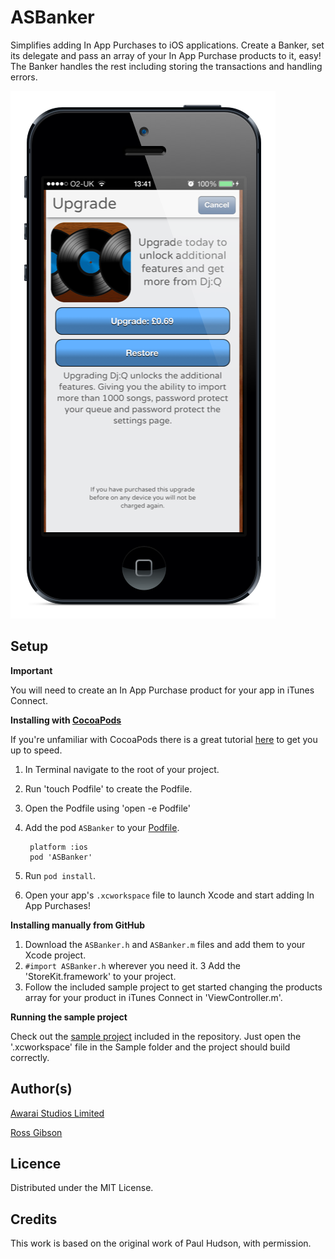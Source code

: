 ASBanker
========

Simplifies adding In App Purchases to iOS applications. Create a Banker, set its delegate and pass an array of your In App Purchase products to it, easy! The Banker handles the rest including storing the transactions and handling errors. 

![Alt text](/screenshot.png "ASBanker")

Setup
-----

**Important**

You will need to create an In App Purchase product for your app in iTunes Connect.

**Installing with [CocoaPods](http://cocoapods.org)**

If you're unfamiliar with CocoaPods there is a great tutorial [here](http://www.raywenderlich.com/12139/introduction-to-cocoapods) to get you up to speed.

1. In Terminal navigate to the root of your project.
2. Run 'touch Podfile' to create the Podfile.
3. Open the Podfile using 'open -e Podfile'
4. Add the pod `ASBanker` to your [Podfile](https://github.com/CocoaPods/CocoaPods/wiki/A-Podfile).

    	platform :ios
    	pod 'ASBanker'

5. Run `pod install`.
6. Open your app's `.xcworkspace` file to launch Xcode and start adding In App Purchases!

**Installing manually from GitHub**

1.	Download the `ASBanker.h` and `ASBanker.m` files and add them to your Xcode project.
2.	`#import ASBanker.h` wherever you need it.
3	Add the 'StoreKit.framework' to your project.
4.	Follow the included sample project to get started changing the products array for your product in iTunes Connect in 'ViewController.m'.

**Running the sample project**

Check out the [sample project](https://github.com/AwaraiStudios/ASBanker/tree/master/Sample) included in the repository. Just open the '.xcworkspace' file in the Sample folder and the project should build correctly.

Author(s)
-------

[Awarai Studios Limited](https://github.com/AwaraiStudios)

[Ross Gibson](https://github.com/Ross-Gibson)

Licence
-------

Distributed under the MIT License.

Credits
-------

This work is based on the original work of Paul Hudson, with permission.
